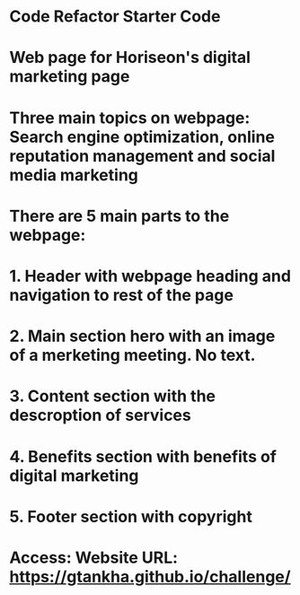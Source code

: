 # Code Refactor Starter Code
# Web page for Horiseon's digital marketing page

# Three main topics on webpage: Search engine optimization, online reputation management and social media marketing

# There are 5 main parts to the webpage:
# 1. Header with webpage heading and navigation to rest of the page
# 2. Main section hero with an image of a merketing meeting. No text.
# 3. Content section with the descroption of services
# 4. Benefits section with benefits of digital marketing
# 5. Footer section with copyright

# Access: Website URL: https://gtankha.github.io/challenge/
